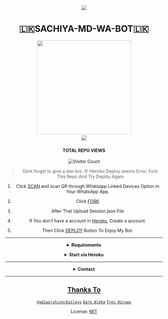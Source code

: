 

<div align="center">		

<img src= "https://camo.githubusercontent.com/71b837571c48af3aa60a73dbc9d5936aa359d78efbfa8a6743cbbbc16b80ef4d/68747470733a2f2f63646e2e646973636f72646170702e636f6d2f6174746163686d656e74732f3830353930323039333930363630383138362f3830353931333937323533353539303932322f74656e6f722e676966"/>
</p>

<h1>🇱🇰SACHIYA-MD-WA-BOT🇱🇰</h1>
</div>

<div align="center">
  <img src="https://i.imgur.com/twNAtLk.jpeg" width="300" height="300">
	<div align="center">
<img src= "https://camo.githubusercontent.com/71b837571c48af3aa60a73dbc9d5936aa359d78efbfa8a6743cbbbc16b80ef4d/68747470733a2f2f63646e2e646973636f72646170702e636f6d2f6174746163686d656e74732f3830353930323039333930363630383138362f3830353931333937323533353539303932322f74656e6f722e676966"/>
</p>

#### TOTAL REPO VIEWS
![Visitor Count](https://profile-counter.glitch.me/ALPHA-OFFICIAL-TEAM/count.svg)
</p>




> Dont forget to give a star bro. IF Heroku Deploy seems Error, Fork This Repo And Try Deploy Again



1. Click [SCAN](https://replit.com/@Kaveesha2006/DARK-BOT-QR#) and scan QR through Whatsapp Linked Devices Option in Your WhatsApp App.

2. Click [FORK](https://github.com/Kaveeshasithum/DARK-NERO-BOT-MD-/fork)

2. After That Upload Session.json File

3. If You don't have a account in [Heroku](https://signup.heroku.com/), Create a account.

5. Then Click [DEPLOY](https://heroku.com/deploy) Button To Enjoy My Bot.





---

<!-- Requirements -->
<b><details><summary>Requirements</summary></b>
* Some Text Editor
* [Node JS](https://nodejs.org/en/)
* [Git](https://git-scm.com/downloads)
* [FFMPEG](https://ffmpeg.org/download.html)
  
```bash
Add FFmpeg to PATH environment variable
```
</details>


<!-- Start via Heroku -->
<b><details><summary>Start via Heroku</summary></b>

* Scan QR In Your Whatsapp From [Here](https://replit.com/@AchiFernando4/ALPHA-MD-V1?v=1)

[![Run on Repl.it](https://github.com/Platane/snk/raw/output/github-contribution-grid-snake.svg)](https://replit.com/@AchiFernando4/ALPHA-MD-V1?v=1) 

* Fork This Repo By Clicking [Here](https://github.com/ALPHA-OFFICIAL-TEAM/ALPHA-MD-WA-BOT/fork)
* then Deploy The Bot From [Here](https://heroku.com/deploy)
* Wait 5-10 Min To Deploy 
* After Deploying On The Worker And Check The Logs

</details>




----

<!-- Contact Owner -->
<b><details><summary>Contact</summary></b>
	

<p align="center">
    World best English WhatsApp Button Bot Developer Achi Fernando Enjoy Our Bot
    <br>
        <a href="https://chat.whatsapp.com/EmxfOklzLVIIyDEKPx4IYj">Whatsapp Support Group 01</a> |
	<a href="https://chat.whatsapp.com/KpBbjUuoKCE5DclK9lKdr0">Whatsapp Support Group 02</a> |
	<a href="https://t.me/+TaQGxVd7ZM43NDk1">Telegarm Support Group</a> |
	<a href="https://achibrolk.wordpress.com/alpha-bot-service">Official Web Site </a> |
        <a href="https://www.youtube.com/c/ABLKPGAchiBrolk">Youtube Channel</a> |
	<a href="https://chat.whatsapp.com/FTtlr84ndUWIkR7PeHoqXJ">Whatsapp Bot Group</a> |
	<a href="https://chat.whatsapp.com/KQRCEydZ4QwJ7JpKypx5gg">Whatsapp Tech Group</a> |
    <br>
</p>

## ```Connect With Me```
<p align="center">
<a href="https://wa.me/94784506970"><img src="https://img.shields.io/badge/Contact Achi Fernando-25D366?style=for-the-badge&logo=whatsapp&logoColor=white" />
<a href="https://www.youtube.com/c/AchiBrolk"><img src="https://img.shields.io/badge/Subscribe ABLK STUDIO-ff0000?style=for-the-badge&logo=youtube&logoColor=ff000000&link=https://www.youtube.com/c/AchiBrolk" /><br>
</p>

</details>


</details><hr>

## Thanks To
 [`@adiwajshing/baileys`](https://github.com/adiwajshing/baileys)
 [`Dark Alpha`](https://github.com/darkalphaxteam)
 [`Trex Hiruwa`](http//github.com)


License: [MIT](https://github.com/Gojo-Satoru/LICENSE)
